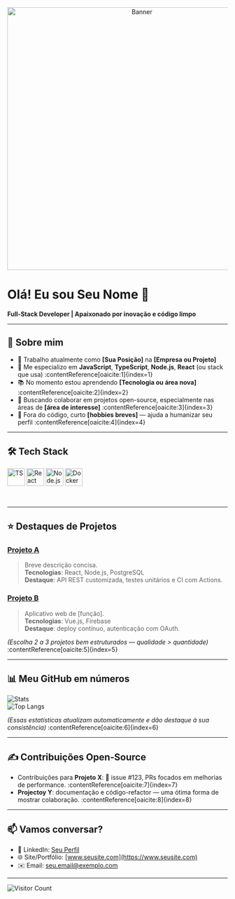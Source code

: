 <!-- Banner simples, leve e elegante -->
<div align="center">
  <img src="https://user-images.githubusercontent.com/SEU_USUARIO/banner-light.svg" alt="Banner" width="600"/>
</div>

# Olá! Eu sou **Seu Nome** 👋

**Full‑Stack Developer | Apaixonado por inovação e código limpo**

---

## 🚀 Sobre mim

- 💼 Trabalho atualmente como **[Sua Posição]** na **[Empresa ou Projeto]**
- 🎯 Me especializo em **JavaScript**, **TypeScript**, **Node.js**, **React** (ou stack que usa) :contentReference[oaicite:1]{index=1}
- 📚 No momento estou aprendendo **[Tecnologia ou área nova]** :contentReference[oaicite:2]{index=2}
- 🎯 Buscando colaborar em projetos open-source, especialmente nas áreas de **[área de interesse]** :contentReference[oaicite:3]{index=3}
- 🎨 Fora do código, curto **[hobbies breves]** — ajuda a humanizar seu perfil :contentReference[oaicite:4]{index=4}

---

## 🛠️ Tech Stack

<p align="left">
  <!-- troque pelos seus ícones e tecnologia -->
  <img alt="TS" width="40px" src="./assets/typescript-logo.svg" />
  <img alt="React" width="40px" src="./assets/react-logo.svg" />
  <img alt="Node.js" width="40px" src="./assets/nodejs-logo.svg" />
  <img alt="Docker" width="40px" src="./assets/docker-logo.svg" />
</p>
<br clear="left"/>

---

## ⭐ Destaques de Projetos

### [Projeto A](link‑do‑repo)
> Breve descrição concisa.  
**Tecnologias**: React, Node.js, PostgreSQL  
**Destaque**: API REST customizada, testes unitários e CI com Actions.

### [Projeto B](link‑do‑repo)
> Aplicativo web de [função].  
**Tecnologias**: Vue.js, Firebase  
**Destaque**: deploy contínuo, autenticação com OAuth.

*(Escolha 2 a 3 projetos bem estruturados — qualidade > quantidade)* :contentReference[oaicite:5]{index=5}

---

## 📊 Meu GitHub em números

<!-- badges dinâmicos -->
![Stats](https://github-readme-stats.vercel.app/api?username=SEU_USUARIO&show_icons=true&theme=radical)  
![Top Langs](https://github-readme-stats.vercel.app/api/top-langs/?username=SEU_USUARIO&layout=compact)

*(Essas estatísticas atualizam automaticamente e dão destaque à sua consistência)* :contentReference[oaicite:6]{index=6}

---

## ✍️ Contribuições Open‑Source

- Contribuições para **Projeto X**: 📌 issue #123, PRs focados em melhorias de performance. :contentReference[oaicite:7]{index=7}  
- **Projectoy Y**: documentação e código-refactor — uma ótima forma de mostrar colaboração. :contentReference[oaicite:8]{index=8}

---

## 📫 Vamos conversar?

- 🔗 LinkedIn: [Seu Perfil](https://linkedin.com/in/seuusuario)  
- 🌐 Site/Portfólio: [www.seusite.com](https://www.seusite.com)  
- ✉️ Email: seu.email@exemplo.com

---

<!-- opcional: contador de visitantes -->
![Visitor Count](https://profile-counter.glitch.me/SEU_USUARIO/count.svg)
